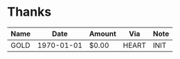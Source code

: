 # Thanks

| Name | Date       | Amount | Via   | Note |
| ---- | ---------- | ------ | ----- | ---- |
| GOLD | 1970-01-01 | $0.00  | HEART | INIT |
